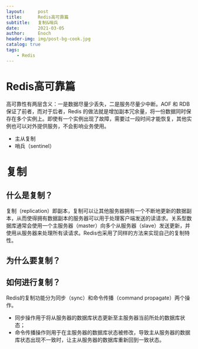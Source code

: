 ```yaml
---
layout:     post
title:      Redis高可靠篇
subtitle:   复制&哨兵
date:       2021-03-05
author:     Enoch
header-img: img/post-bg-cook.jpg
catalog: true
tags:
    - Redis
---
```


Redis高可靠篇
=

高可靠性有两层含义：一是数据尽量少丢失，二是服务尽量少中断。AOF 和 RDB 保证了前者，而对于后者，Redis 的做法就是增加副本冗余量，将一份数据同时保存在多个实例上。即使有一个实例出现了故障，需要过一段时间才能恢复，其他实例也可以对外提供服务，不会影响业务使用。

- 主从复制
- 哨兵（sentinel）

# 复制

## 什么是复制？

复制（replication）即副本，复制可以让其他服务器拥有一个不断地更新的数据副本，从而使得拥有数据副本的服务器可以用于处理客户端发送的读请求。关系型数据库通常会使用一个主服务器（master）向多个从服务器（slave）发送更新，并使用从服务器来处理所有读请求。Redis也采用了同样的方法来实现自己的复制特性。

## 为什么要复制？

## 如何进行复制？

Redis的复制功能分为同步（sync）和命令传播（command propagate）两个操作。

- 同步操作用于将从服务器的数据库状态更新至主服务器当前所处的数据库状态；
- 命令传播操作则用于在主服务器的数据库状态被修改，导致主从服务器的数据库状态出现不一致时，让主从服务器的数据库重新回到一致状态。

